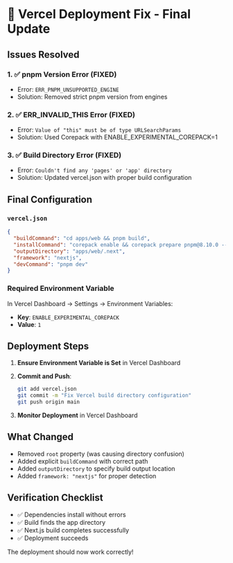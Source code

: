 # 🚀 Vercel Deployment Fix - Final Update

## Issues Resolved

### 1. ✅ pnpm Version Error (FIXED)
- Error: `ERR_PNPM_UNSUPPORTED_ENGINE`
- Solution: Removed strict pnpm version from engines

### 2. ✅ ERR_INVALID_THIS Error (FIXED)
- Error: `Value of "this" must be of type URLSearchParams`
- Solution: Used Corepack with ENABLE_EXPERIMENTAL_COREPACK=1

### 3. ✅ Build Directory Error (FIXED)
- Error: `Couldn't find any 'pages' or 'app' directory`
- Solution: Updated vercel.json with proper build configuration

## Final Configuration

### `vercel.json`
```json
{
  "buildCommand": "cd apps/web && pnpm build",
  "installCommand": "corepack enable && corepack prepare pnpm@8.10.0 --activate && pnpm install",
  "outputDirectory": "apps/web/.next",
  "framework": "nextjs",
  "devCommand": "pnpm dev"
}
```

### Required Environment Variable
In Vercel Dashboard → Settings → Environment Variables:
- **Key**: `ENABLE_EXPERIMENTAL_COREPACK`
- **Value**: `1`

## Deployment Steps

1. **Ensure Environment Variable is Set** in Vercel Dashboard

2. **Commit and Push**:
   ```bash
   git add vercel.json
   git commit -m "Fix Vercel build directory configuration"
   git push origin main
   ```

3. **Monitor Deployment** in Vercel Dashboard

## What Changed
- Removed `root` property (was causing directory confusion)
- Added explicit `buildCommand` with correct path
- Added `outputDirectory` to specify build output location
- Added `framework: "nextjs"` for proper detection

## Verification Checklist
- ✅ Dependencies install without errors
- ✅ Build finds the app directory
- ✅ Next.js build completes successfully
- ✅ Deployment succeeds

The deployment should now work correctly!
